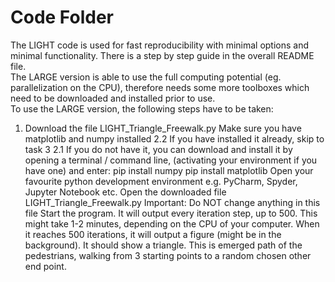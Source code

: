 # Code Folder 

The LIGHT code is used for fast reproducibility with minimal options and minimal functionality. There is a step by step guide in the overall README file. <br>
The LARGE version is able to use the full computing potential (eg. parallelization on the CPU), therefore needs some more toolboxes which need to be downloaded and installed prior to use. <br>
To use the LARGE version, the following steps have to be taken:
1. Download the file LIGHT_Triangle_Freewalk.py
Make sure you have matplotlib and numpy installed 
2.2 If you have installed it already, skip to task 3
2.1 If you do not have it, you can download and install it by opening a terminal / command line, (activating your environment if you have one) and enter: 
pip install numpy
pip install matplotlib
Open your favourite python development environment e.g. PyCharm, Spyder, Jupyter Notebook etc.
Open the downloaded file LIGHT_Triangle_Freewalk.py
Important: Do NOT change anything in this file Start the program. It will output every iteration step, up to 500. This might take 1-2 minutes, depending on the CPU of your computer.
When it reaches 500 iterations, it will output a figure (might be in the background). It should show a triangle. This is emerged path of the pedestrians, walking from 3 starting points to a random chosen other end point.
